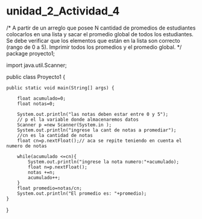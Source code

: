 # unidad_2_Actividad_4
/*
A partir de un arreglo que posee N cantidad de promedios de estudiantes colocarlos
en una lista y sacar el promedio global de todos los estudiantes. Se debe verificar
que los elementos que están en la lista son correcto (rango de 0 a 5).
Imprimir todos los promedios y el promedio global. 
*/
package proyecto1;

import java.util.Scanner;

public class Proyecto1 {
    
    public static void main(String[] args) {

        float acumulado=0;
        float notas=0;
        
        System.out.println("las notas deben estar entre 0 y 5");
        // p el la variable donde almacenaremos datos
        Scanner p =new Scanner(System.in );
        System.out.println("ingrese la cant de notas a promediar");
        //cn es la cantidad de notas 
        float cn=p.nextFloat();// aca se repite teniendo en cuenta el numero de notas

        while(acumulado <=cn){
            System.out.println("ingrese la nota numero:"+acumulado);
            float n=p.nextFloat();
            notas +=n;
            acumulado++;
        }
        float promedio=notas/cn;
        System.out.println("El promedio es: "+promedio);
    }
    
}
